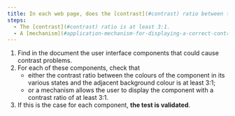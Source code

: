 ```yaml
---
title: In each web page, does the [contrast](#contrast) ratio between the colours of a [user interface component](#user-interface-component) in its various states and the [adjacent background colour](#adjacent-background-colour-and-adjacent-colour) satisfy one of these conditions (excluding special cases)?
steps:
  - The [contrast](#contrast) ratio is at least 3:1.
  - A [mechanism](#application-mechanism-for-displaying-a-correct-contrast-ratio) allows a [contrast](#contrast) ratio of 3:1, at least.
---
```


1. Find in the document the user interface components that could cause contrast problems.
2. For each of these components, check that
   - either the contrast ratio between the colours of the component in its various states and the adjacent background colour is at least 3:1;
   - or a mechanism allows the user to display the component with a contrast ratio of at least 3:1.
3. If this is the case for each component, **the test is validated**.
